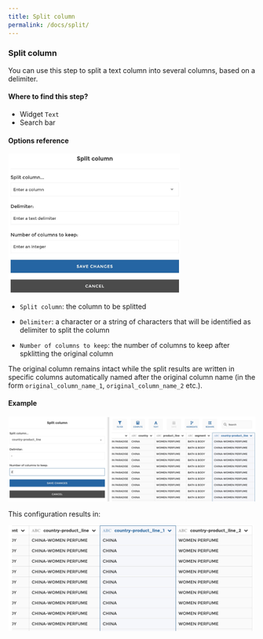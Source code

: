 ```yaml
---
title: Split column
permalink: /docs/split/
---
```


### Split column

You can use this step to split a text column into several columns, based on a
delimiter.

#### Where to find this step?

- Widget `Text`
- Search bar

#### Options reference

<img src="../../img/docs/user-interface/split_step_form.jpg" width="350" />

- `Split column`: the column to be splitted

- `Delimiter`: a character or a string of characters that will be identified as
  delimiter to split the column

- `Number of columns to keep`: the number of columns to keep after spklitting
  the original column

The original column remains intact while the split results are written in
specific columns automatically named after the original column name (in the
form `original_column_name_1`, `original_column_name_2` etc.).

#### Example

<img src="../../img/docs/user-interface/split_example_conf.jpg" width="750" />

This configuration results in:

<img src="../../img/docs/user-interface/split_example_result.jpg" width="500" />
